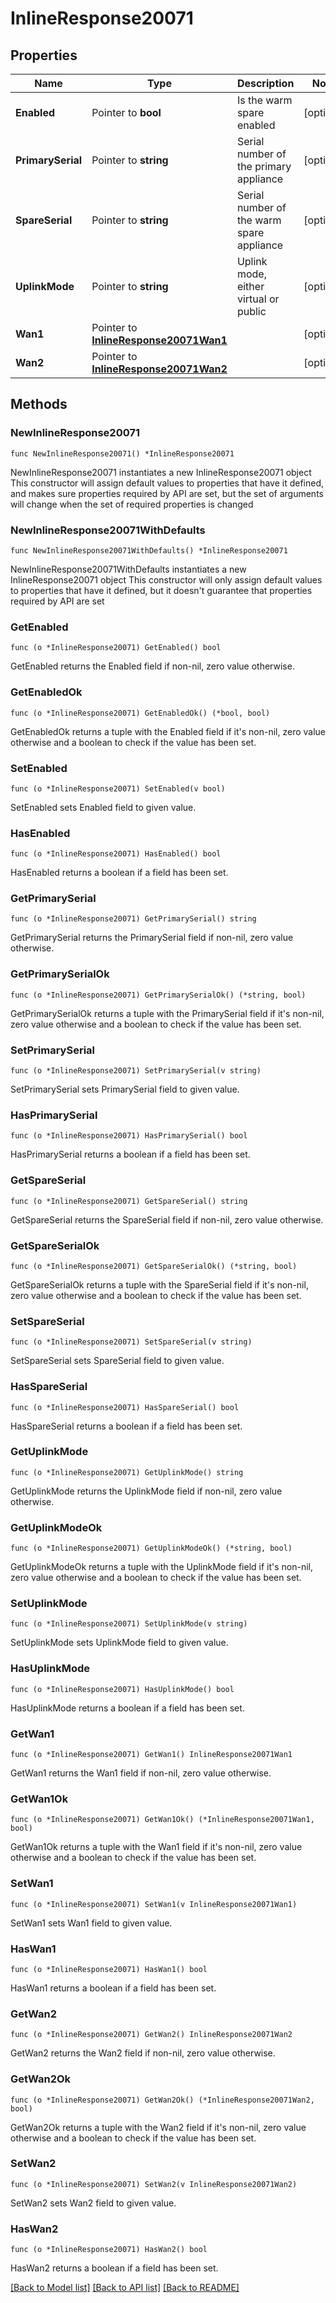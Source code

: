# InlineResponse20071

## Properties

Name | Type | Description | Notes
------------ | ------------- | ------------- | -------------
**Enabled** | Pointer to **bool** | Is the warm spare enabled | [optional] 
**PrimarySerial** | Pointer to **string** | Serial number of the primary appliance | [optional] 
**SpareSerial** | Pointer to **string** | Serial number of the warm spare appliance | [optional] 
**UplinkMode** | Pointer to **string** | Uplink mode, either virtual or public | [optional] 
**Wan1** | Pointer to [**InlineResponse20071Wan1**](InlineResponse20071Wan1.md) |  | [optional] 
**Wan2** | Pointer to [**InlineResponse20071Wan2**](InlineResponse20071Wan2.md) |  | [optional] 

## Methods

### NewInlineResponse20071

`func NewInlineResponse20071() *InlineResponse20071`

NewInlineResponse20071 instantiates a new InlineResponse20071 object
This constructor will assign default values to properties that have it defined,
and makes sure properties required by API are set, but the set of arguments
will change when the set of required properties is changed

### NewInlineResponse20071WithDefaults

`func NewInlineResponse20071WithDefaults() *InlineResponse20071`

NewInlineResponse20071WithDefaults instantiates a new InlineResponse20071 object
This constructor will only assign default values to properties that have it defined,
but it doesn't guarantee that properties required by API are set

### GetEnabled

`func (o *InlineResponse20071) GetEnabled() bool`

GetEnabled returns the Enabled field if non-nil, zero value otherwise.

### GetEnabledOk

`func (o *InlineResponse20071) GetEnabledOk() (*bool, bool)`

GetEnabledOk returns a tuple with the Enabled field if it's non-nil, zero value otherwise
and a boolean to check if the value has been set.

### SetEnabled

`func (o *InlineResponse20071) SetEnabled(v bool)`

SetEnabled sets Enabled field to given value.

### HasEnabled

`func (o *InlineResponse20071) HasEnabled() bool`

HasEnabled returns a boolean if a field has been set.

### GetPrimarySerial

`func (o *InlineResponse20071) GetPrimarySerial() string`

GetPrimarySerial returns the PrimarySerial field if non-nil, zero value otherwise.

### GetPrimarySerialOk

`func (o *InlineResponse20071) GetPrimarySerialOk() (*string, bool)`

GetPrimarySerialOk returns a tuple with the PrimarySerial field if it's non-nil, zero value otherwise
and a boolean to check if the value has been set.

### SetPrimarySerial

`func (o *InlineResponse20071) SetPrimarySerial(v string)`

SetPrimarySerial sets PrimarySerial field to given value.

### HasPrimarySerial

`func (o *InlineResponse20071) HasPrimarySerial() bool`

HasPrimarySerial returns a boolean if a field has been set.

### GetSpareSerial

`func (o *InlineResponse20071) GetSpareSerial() string`

GetSpareSerial returns the SpareSerial field if non-nil, zero value otherwise.

### GetSpareSerialOk

`func (o *InlineResponse20071) GetSpareSerialOk() (*string, bool)`

GetSpareSerialOk returns a tuple with the SpareSerial field if it's non-nil, zero value otherwise
and a boolean to check if the value has been set.

### SetSpareSerial

`func (o *InlineResponse20071) SetSpareSerial(v string)`

SetSpareSerial sets SpareSerial field to given value.

### HasSpareSerial

`func (o *InlineResponse20071) HasSpareSerial() bool`

HasSpareSerial returns a boolean if a field has been set.

### GetUplinkMode

`func (o *InlineResponse20071) GetUplinkMode() string`

GetUplinkMode returns the UplinkMode field if non-nil, zero value otherwise.

### GetUplinkModeOk

`func (o *InlineResponse20071) GetUplinkModeOk() (*string, bool)`

GetUplinkModeOk returns a tuple with the UplinkMode field if it's non-nil, zero value otherwise
and a boolean to check if the value has been set.

### SetUplinkMode

`func (o *InlineResponse20071) SetUplinkMode(v string)`

SetUplinkMode sets UplinkMode field to given value.

### HasUplinkMode

`func (o *InlineResponse20071) HasUplinkMode() bool`

HasUplinkMode returns a boolean if a field has been set.

### GetWan1

`func (o *InlineResponse20071) GetWan1() InlineResponse20071Wan1`

GetWan1 returns the Wan1 field if non-nil, zero value otherwise.

### GetWan1Ok

`func (o *InlineResponse20071) GetWan1Ok() (*InlineResponse20071Wan1, bool)`

GetWan1Ok returns a tuple with the Wan1 field if it's non-nil, zero value otherwise
and a boolean to check if the value has been set.

### SetWan1

`func (o *InlineResponse20071) SetWan1(v InlineResponse20071Wan1)`

SetWan1 sets Wan1 field to given value.

### HasWan1

`func (o *InlineResponse20071) HasWan1() bool`

HasWan1 returns a boolean if a field has been set.

### GetWan2

`func (o *InlineResponse20071) GetWan2() InlineResponse20071Wan2`

GetWan2 returns the Wan2 field if non-nil, zero value otherwise.

### GetWan2Ok

`func (o *InlineResponse20071) GetWan2Ok() (*InlineResponse20071Wan2, bool)`

GetWan2Ok returns a tuple with the Wan2 field if it's non-nil, zero value otherwise
and a boolean to check if the value has been set.

### SetWan2

`func (o *InlineResponse20071) SetWan2(v InlineResponse20071Wan2)`

SetWan2 sets Wan2 field to given value.

### HasWan2

`func (o *InlineResponse20071) HasWan2() bool`

HasWan2 returns a boolean if a field has been set.


[[Back to Model list]](../README.md#documentation-for-models) [[Back to API list]](../README.md#documentation-for-api-endpoints) [[Back to README]](../README.md)


